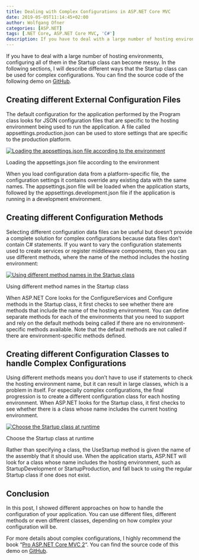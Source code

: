 ```yaml
---
title: Dealing with Complex Configurations in ASP.NET Core MVC
date: 2019-05-05T11:14:45+02:00
author: Wolfgang Ofner
categories: [ASP.NET]
tags: [.NET Core, ASP.NET Core MVC, 'C#']
description: If you have to deal with a large number of hosting environments, doing all of these complex configurations in the Startup class can become messy.
---
```

If you have to deal with a large number of hosting environments, configuring all of them in the Startup class can become messy. In the following sections, I will describe different ways that the Startup class can be used for complex configurations. You can find the source code of the following demo on <a href="https://github.com/WolfgangOfner/MVC-Core-Complex-Configurations" target="_blank" rel="noopener noreferrer">GitHub</a>.

## Creating different External Configuration Files

The default configuration for the application performed by the Program class looks for JSON configuration files that are specific to the hosting environment being used to run the application. A file called appsettings.production.json can be used to store settings that are specific to the production platform.

<div class="col-12 col-sm-10 aligncenter">
  <a href="/assets/img/posts/2019/04/Loading-the-appsettings.json-file-according-to-the-environment.jpg"><img loading="lazy" src="/assets/img/posts/2019/04/Loading-the-appsettings.json-file-according-to-the-environment.jpg" alt="Loading the appsettings.json file according to the environment" /></a>
  
  <p>
    Loading the appsettings.json file according to the environment
  </p>
</div>

When you load configuration data from a platform-specific file, the configuration settings it contains override any existing data with the same names. The appsettings.json file will be loaded when the application starts, followed by the appsettings.development.json file if the application is running in a development environment.

## Creating different Configuration Methods

Selecting different configuration data files can be useful but doesn’t provide a complete solution for complex configurations because data files don’t contain C# statements. If you want to vary the configuration statements used to create services or register middleware components, then you can use different methods, where the name of the method includes the hosting environment:

<div class="col-12 col-sm-10 aligncenter">
  <a href="/assets/img/posts/2019/04/Using-different-method-names-in-the-Startup-class.jpg"><img loading="lazy"  title="Using different method names in the Startup class to handle complex configurations" src="/assets/img/posts/2019/04/Using-different-method-names-in-the-Startup-class.jpg" alt="Using different method names in the Startup class" /></a>
  
  <p>
    Using different method names in the Startup class
  </p>
</div>

When ASP.NET Core looks for the ConfigureServices and Configure methods in the Startup class, it first checks to see whether there are methods that include the name of the hosting environment. You can define separate methods for each of the environments that you need to support and rely on the default methods being called if there are no environment-specific methods available. Note that <span class="fontstyle0">the default methods are not called if there are environment-specific methods defined.</span>

## Creating different Configuration Classes to handle Complex Configurations

Using different methods means you don’t have to use if statements to check the hosting environment name, but it can result in large classes, which is a problem in itself. For especially complex configurations, the final progression is to create a different configuration class for each hosting environment. When ASP.NET looks for the Startup class, it first checks to see whether there is a class whose name includes the current hosting environment.

<div class="col-12 col-sm-10 aligncenter">
  <a href="/assets/img/posts/2019/04/Choose-the-Startup-class-at-runtime.jpg"><img loading="lazy"  title="Choose the Startup class at runtime to deal with your complex configurations" src="/assets/img/posts/2019/04/Choose-the-Startup-class-at-runtime.jpg" alt="Choose the Startup class at runtime" /></a>
  
  <p>
    Choose the Startup class at runtime
  </p>
</div>

Rather than specifying a class, the UseStartup method is given the name of the assembly that it should use. When the application starts, ASP.NET will look for a class whose name includes the hosting environment, such as StartupDevelopment or StartupProduction, and fall back to using the regular Startup class if one does not exist.

## Conclusion

In this post, I showed different approaches on how to handle the configuration of your application. You can use different files, different methods or even different classes, depending on how complex your configuration will be.

For more details about complex configurations, I highly recommend the book &#8220;<a href="https://www.amazon.com/Pro-ASP-NET-Core-MVC-2/dp/148423149X" target="_blank" rel="noopener noreferrer">Pro ASP.NET Core MVC 2</a>&#8220;. You can find the source code of this demo on <a href="https://github.com/WolfgangOfner/MVC-Core-Complex-Configurations" target="_blank" rel="noopener noreferrer">GitHub</a>.